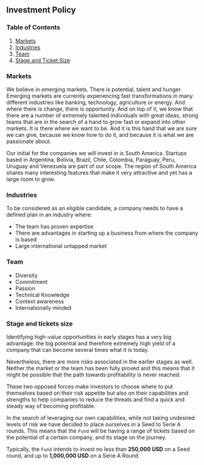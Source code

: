 ## Investment Policy

### Table of Contents

1. [Markets](#markets)
2. [Industries](#industries)
3. [Team](#team)
4. [Stage and Ticket Size](#stage-and-ticket-size)

### Markets

We believe in emerging markets. There is potential, talent and hunger. Emerging
markets are currently experiencing fast transformations in many different
industries like banking, technology, agriculture or energy. And where there is
change, there is opportunity. And on top of it, we know that there are a number
of extremely talented individuals with great ideas, strong teams that are in
the search of a hand to grow fast or expand into other markets. It is there
where we want to be. And it is this hand that we are sure we can give, because
we know how to do it, and because it is what we are passionate about.

Our initial for the companies we will invest in is South America. Startups based
in  Argentina, Bolivia, Brazil, Chile, Colombia, Paraguay, Peru, Uruguay and
Venezuela are part of our scope. The region of South America shares many
interesting features that make it very attractive and yet has a large room to
grow.

### Industries

To be considered as an eligible candidate, a company needs to have a defined
plan in an industry where:

+ The team has proven expertise
+ There are advantages in starting up a business from where the company is
based
+ Large international untapped market

### Team

+ Diversity
+ Commitment
+ Passion
+ Technical Knowledge
+ Context awareness
+ Internationally minded

### Stage and tickets size

Identifying high-value opportunities in early stages has a very big advantage:
the big potential and therefore extremely high yield of a company that can
become several times what it is today.

Nevertheless, there are more risks associated in the earlier stages as well.
Neither the market or the team has been fully proved and this means that it
might be possible that the path towards profitability is never reached.

These two opposed forces make investors to choose where to put themselves based
on their risk appetite but also on their capabilities and strengths to help
companies to reduce the threats and find a quick and steady way of becoming
profitable.

In the search of leveraging our own capabilities, while not taking undesired
levels of risk we have decided to place ourselves in a Seed to Serie A rounds.
This means that the `Fund` will be having a range of tickets based on the
potential of a certain company, and its stage on the journey.

Typically, the `Fund` intends to invest no less than **250,000 USD** on a Seed
round, and up to **1,000,000 USD** on a Serie A Round
